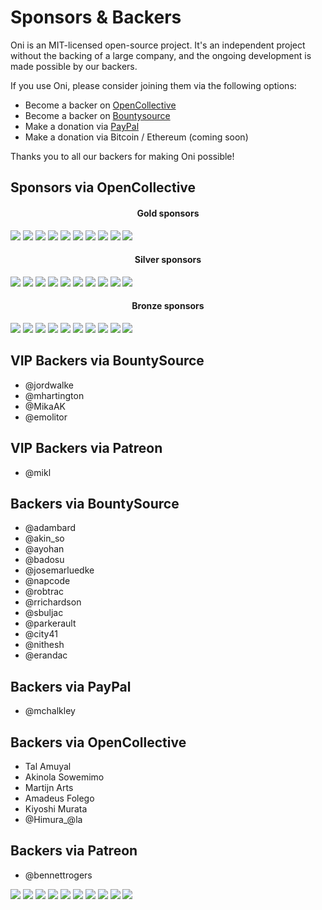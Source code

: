# Sponsors & Backers

Oni is an MIT-licensed open-source project. It's an independent project without the backing of a large company, and the ongoing development is made possible by our backers.

If you use Oni, please consider joining them via the following options:

* Become a backer on [OpenCollective](https://opencollective.com/oni#backer)
* Become a backer on [Bountysource](https://salt.bountysource.com/teams/oni)
* Make a donation via [PayPal](https://www.paypal.me/bryphe/25)
* Make a donation via Bitcoin / Ethereum (coming soon)

Thanks you to all our backers for making Oni possible!

## Sponsors via OpenCollective

<h4 align="center">Gold sponsors</h4>

<a href="https://opencollective.com/oni/tiers/gold-sponsor/0/website" target="_blank"><img src="https://opencollective.com/oni/tiers/gold-sponsor/0/avatar.png"></a>
<a href="https://opencollective.com/oni/tiers/gold-sponsor/1/website" target="_blank"><img src="https://opencollective.com/oni/tiers/gold-sponsor/1/avatar.png"></a>
<a href="https://opencollective.com/oni/tiers/gold-sponsor/2/website" target="_blank"><img src="https://opencollective.com/oni/tiers/gold-sponsor/2/avatar.png"></a>
<a href="https://opencollective.com/oni/tiers/gold-sponsor/3/website" target="_blank"><img src="https://opencollective.com/oni/tiers/gold-sponsor/3/avatar.png"></a>
<a href="https://opencollective.com/oni/tiers/gold-sponsor/4/website" target="_blank"><img src="https://opencollective.com/oni/tiers/gold-sponsor/4/avatar.png"></a>
<a href="https://opencollective.com/oni/tiers/gold-sponsor/5/website" target="_blank"><img src="https://opencollective.com/oni/tiers/gold-sponsor/5/avatar.png"></a>
<a href="https://opencollective.com/oni/tiers/gold-sponsor/6/website" target="_blank"><img src="https://opencollective.com/oni/tiers/gold-sponsor/6/avatar.png"></a>
<a href="https://opencollective.com/oni/tiers/gold-sponsor/7/website" target="_blank"><img src="https://opencollective.com/oni/tiers/gold-sponsor/7/avatar.png"></a>
<a href="https://opencollective.com/oni/tiers/gold-sponsor/8/website" target="_blank"><img src="https://opencollective.com/oni/tiers/gold-sponsor/8/avatar.png"></a>
<a href="https://opencollective.com/oni/tiers/gold-sponsor/9/website" target="_blank"><img src="https://opencollective.com/oni/tiers/gold-sponsor/9/avatar.png"></a>

<h4 align="center">Silver sponsors</h4>

<a href="https://opencollective.com/oni/tiers/silver-sponsor/0/website" target="_blank"><img src="https://opencollective.com/oni/tiers/silver-sponsor/0/avatar.png"></a>
<a href="https://opencollective.com/oni/tiers/silver-sponsor/1/website" target="_blank"><img src="https://opencollective.com/oni/tiers/silver-sponsor/1/avatar.png"></a>
<a href="https://opencollective.com/oni/tiers/silver-sponsor/2/website" target="_blank"><img src="https://opencollective.com/oni/tiers/silver-sponsor/2/avatar.png"></a>
<a href="https://opencollective.com/oni/tiers/silver-sponsor/3/website" target="_blank"><img src="https://opencollective.com/oni/tiers/silver-sponsor/3/avatar.png"></a>
<a href="https://opencollective.com/oni/tiers/silver-sponsor/4/website" target="_blank"><img src="https://opencollective.com/oni/tiers/silver-sponsor/4/avatar.png"></a>
<a href="https://opencollective.com/oni/tiers/silver-sponsor/5/website" target="_blank"><img src="https://opencollective.com/oni/tiers/silver-sponsor/5/avatar.png"></a>
<a href="https://opencollective.com/oni/tiers/silver-sponsor/6/website" target="_blank"><img src="https://opencollective.com/oni/tiers/silver-sponsor/6/avatar.png"></a>
<a href="https://opencollective.com/oni/tiers/silver-sponsor/7/website" target="_blank"><img src="https://opencollective.com/oni/tiers/silver-sponsor/7/avatar.png"></a>
<a href="https://opencollective.com/oni/tiers/silver-sponsor/8/website" target="_blank"><img src="https://opencollective.com/oni/tiers/silver-sponsor/8/avatar.png"></a>
<a href="https://opencollective.com/oni/tiers/silver-sponsor/9/website" target="_blank"><img src="https://opencollective.com/oni/tiers/silver-sponsor/9/avatar.png"></a>

<h4 align="center">Bronze sponsors</h4>

<a href="https://opencollective.com/oni/tiers/bronze-sponsor/0/website" target="_blank"><img src="https://opencollective.com/oni/tiers/bronze-sponsor/0/avatar.png"></a>
<a href="https://opencollective.com/oni/tiers/bronze-sponsor/1/website" target="_blank"><img src="https://opencollective.com/oni/tiers/bronze-sponsor/1/avatar.png"></a>
<a href="https://opencollective.com/oni/tiers/bronze-sponsor/2/website" target="_blank"><img src="https://opencollective.com/oni/tiers/bronze-sponsor/2/avatar.png"></a>
<a href="https://opencollective.com/oni/tiers/bronze-sponsor/3/website" target="_blank"><img src="https://opencollective.com/oni/tiers/bronze-sponsor/3/avatar.png"></a>
<a href="https://opencollective.com/oni/tiers/bronze-sponsor/4/website" target="_blank"><img src="https://opencollective.com/oni/tiers/bronze-sponsor/4/avatar.png"></a>
<a href="https://opencollective.com/oni/tiers/bronze-sponsor/5/website" target="_blank"><img src="https://opencollective.com/oni/tiers/bronze-sponsor/5/avatar.png"></a>
<a href="https://opencollective.com/oni/tiers/bronze-sponsor/6/website" target="_blank"><img src="https://opencollective.com/oni/tiers/bronze-sponsor/6/avatar.png"></a>
<a href="https://opencollective.com/oni/tiers/bronze-sponsor/7/website" target="_blank"><img src="https://opencollective.com/oni/tiers/bronze-sponsor/7/avatar.png"></a>
<a href="https://opencollective.com/oni/tiers/bronze-sponsor/8/website" target="_blank"><img src="https://opencollective.com/oni/tiers/bronze-sponsor/8/avatar.png"></a>
<a href="https://opencollective.com/oni/tiers/bronze-sponsor/9/website" target="_blank"><img src="https://opencollective.com/oni/tiers/bronze-sponsor/9/avatar.png"></a>

## VIP Backers via BountySource

* @jordwalke
* @mhartington
* @MikaAK
* @emolitor

## VIP Backers via Patreon

* @mikl

## Backers via BountySource

* @adambard
* @akin_so
* @ayohan
* @badosu
* @josemarluedke
* @napcode
* @robtrac
* @rrichardson
* @sbuljac
* @parkerault
* @city41
* @nithesh
* @erandac

## Backers via PayPal

* @mchalkley

## Backers via OpenCollective

* Tal Amuyal
* Akinola Sowemimo
* Martijn Arts
* Amadeus Folego
* Kiyoshi Murata
* @Himura\_@la

## Backers via Patreon

* @bennettrogers

<a href="https://opencollective.com/oni/tiers/backer/0/website" target="_blank"><img src="https://opencollective.com/oni/tiers/backer/0/avatar.png"></a>
<a href="https://opencollective.com/oni/tiers/backer/1/website" target="_blank"><img src="https://opencollective.com/oni/tiers/backer/1/avatar.png"></a>
<a href="https://opencollective.com/oni/tiers/backer/2/website" target="_blank"><img src="https://opencollective.com/oni/tiers/backer/2/avatar.png"></a>
<a href="https://opencollective.com/oni/tiers/backer/3/website" target="_blank"><img src="https://opencollective.com/oni/tiers/backer/3/avatar.png"></a>
<a href="https://opencollective.com/oni/tiers/backer/4/website" target="_blank"><img src="https://opencollective.com/oni/tiers/backer/4/avatar.png"></a>
<a href="https://opencollective.com/oni/tiers/backer/5/website" target="_blank"><img src="https://opencollective.com/oni/tiers/backer/5/avatar.png"></a>
<a href="https://opencollective.com/oni/tiers/backer/6/website" target="_blank"><img src="https://opencollective.com/oni/tiers/backer/6/avatar.png"></a>
<a href="https://opencollective.com/oni/tiers/backer/7/website" target="_blank"><img src="https://opencollective.com/oni/tiers/backer/7/avatar.png"></a>
<a href="https://opencollective.com/oni/tiers/backer/8/website" target="_blank"><img src="https://opencollective.com/oni/tiers/backer/8/avatar.png"></a>
<a href="https://opencollective.com/oni/tiers/backer/9/website" target="_blank"><img src="https://opencollective.com/oni/tiers/backer/9/avatar.png"></a>
